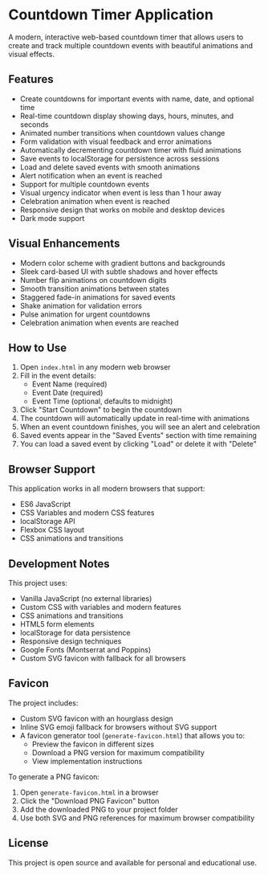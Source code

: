 # Countdown Timer Application

A modern, interactive web-based countdown timer that allows users to create and track multiple countdown events with beautiful animations and visual effects.

## Features

- Create countdowns for important events with name, date, and optional time
- Real-time countdown display showing days, hours, minutes, and seconds
- Animated number transitions when countdown values change
- Form validation with visual feedback and error animations
- Automatically decrementing countdown timer with fluid animations
- Save events to localStorage for persistence across sessions
- Load and delete saved events with smooth animations
- Alert notification when an event is reached
- Support for multiple countdown events
- Visual urgency indicator when event is less than 1 hour away
- Celebration animation when event is reached
- Responsive design that works on mobile and desktop devices
- Dark mode support

## Visual Enhancements

- Modern color scheme with gradient buttons and backgrounds
- Sleek card-based UI with subtle shadows and hover effects
- Number flip animations on countdown digits
- Smooth transition animations between states
- Staggered fade-in animations for saved events
- Shake animation for validation errors
- Pulse animation for urgent countdowns
- Celebration animation when events are reached

## How to Use

1. Open `index.html` in any modern web browser
2. Fill in the event details:
   - Event Name (required)
   - Event Date (required)
   - Event Time (optional, defaults to midnight)
3. Click "Start Countdown" to begin the countdown
4. The countdown will automatically update in real-time with animations
5. When an event countdown finishes, you will see an alert and celebration
6. Saved events appear in the "Saved Events" section with time remaining
7. You can load a saved event by clicking "Load" or delete it with "Delete"

## Browser Support

This application works in all modern browsers that support:
- ES6 JavaScript
- CSS Variables and modern CSS features
- localStorage API
- Flexbox CSS layout
- CSS animations and transitions

## Development Notes

This project uses:
- Vanilla JavaScript (no external libraries)
- Custom CSS with variables and modern features
- CSS animations and transitions
- HTML5 form elements
- localStorage for data persistence
- Responsive design techniques
- Google Fonts (Montserrat and Poppins)
- Custom SVG favicon with fallback for all browsers

## Favicon

The project includes:
- Custom SVG favicon with an hourglass design
- Inline SVG emoji fallback for browsers without SVG support
- A favicon generator tool (`generate-favicon.html`) that allows you to:
  - Preview the favicon in different sizes
  - Download a PNG version for maximum compatibility
  - View implementation instructions

To generate a PNG favicon:
1. Open `generate-favicon.html` in a browser
2. Click the "Download PNG Favicon" button
3. Add the downloaded PNG to your project folder
4. Use both SVG and PNG references for maximum browser compatibility

## License

This project is open source and available for personal and educational use. 